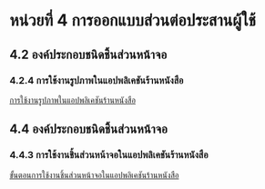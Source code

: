 # หน่วยที่ 4 การออกแบบส่วนต่อประสานผู้ใช้

## 4.2 องค์ประกอบชนิดชิ้นส่วนหน้าจอ 
### 4.2.4 การใช้งานรูปภาพในแอปพลิเคชันร้านหนังสือ

[การใช้งานรูปภาพในแอปพลิเคชันร้านหนังสือ](https://github.com/user-attachments/files/18552597/Blue.Purple.Futuristic.Modern.3D.Tech.Company.Business.Presentation.1.pdf)



## 4.4 องค์ประกอบชนิดชิ้นส่วนหน้าจอ
### 4.4.3 การใช้งานชิ้นส่วนหน้าจอในแอปพลิเคชันร้านหนังสือ

[ขั้นตอนการใช้งานชิ้นส่วนหน้าจอในแอปพลิเคชันร้านหนังสือ](https://github.com/user-attachments/files/18552529/4.4.3.pdf)
